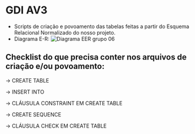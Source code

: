 # GDI AV3
- Scripts de criação e povoamento das tabelas feitas a partir do Esquema Relacional Normalizado do nosso projeto.
- Diagrama E-R: 
![Diagrama EER grupo 06](https://github.com/user-attachments/assets/6bd9aec6-cd88-493c-ae13-31124b3fdd3e)


## Checklist do que precisa conter nos arquivos de criação e/ou povoamento:
-> CREATE TABLE 

-> INSERT INTO 

-> CLÁUSULA CONSTRAINT EM CREATE TABLE 

-> CREATE SEQUENCE 

-> CLÁUSULA CHECK EM CREATE TABLE 
